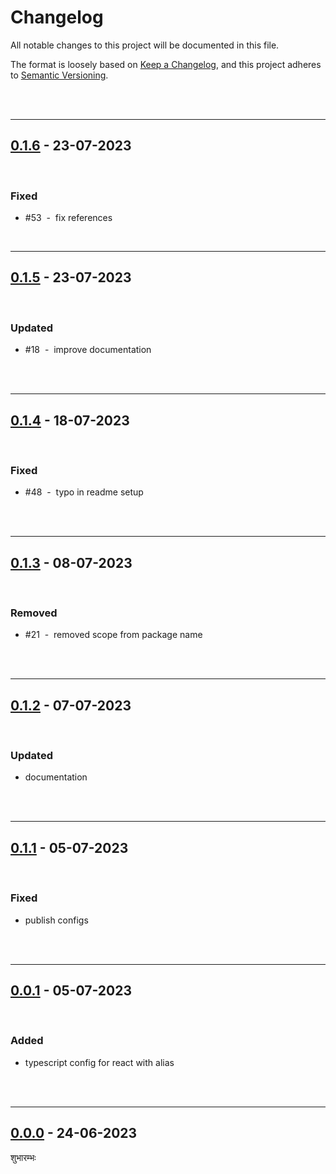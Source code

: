 # Changelog

All notable changes to this project will be documented in this file.

The format is loosely based on [Keep a Changelog][changelog],
and this project adheres to [Semantic Versioning][semver].

<br><br>

---

## [0.1.6] - 23-07-2023

<br>

### Fixed

- #53 &nbsp;-&nbsp; fix references

<br />

---

## [0.1.5] - 23-07-2023

<br>

### Updated

- #18 &nbsp;-&nbsp; improve documentation

<br><br>

---

## [0.1.4] - 18-07-2023

<br>

### Fixed

- #48 &nbsp;-&nbsp; typo in readme setup

<br><br>

---

## [0.1.3] - 08-07-2023

<br>

### Removed

- #21 &nbsp;-&nbsp; removed scope from package name

<br><br>

---

## [0.1.2] - 07-07-2023

<br>

### Updated

- documentation

<br><br>

---

## [0.1.1] - 05-07-2023

<br>

### Fixed

- publish configs

<br><br>

---

## [0.0.1] - 05-07-2023

<br>

### Added

- typescript config for react with alias

<br><br>

---

## [0.0.0] - 24-06-2023

शुभारम्भः

[0.1.6]: https://github.com/mrjadeja/vishesh/commit/780a6ee8...51b34689
[0.1.5]: https://github.com/mrjadeja/vishesh/compare/affb3bba...780a6ee8
[0.1.4]: https://github.com/mrjadeja/vishesh/compare/b7f440a2...affb3bba
[0.1.3]: https://github.com/mrjadeja/vishesh/compare/8881f381...b7f440a2
[0.1.2]: https://github.com/mrjadeja/vishesh/compare/6f06e0d...8881f381
[0.1.1]: https://github.com/mrjadeja/vishesh/compare/60e5816f...46f5eba6 "Update docs and prepare github action workflow"
[0.0.1]: https://github.com/mrjadeja/vishesh/compare/0be58e6a...60e5816f "Initial Setup"
[0.0.0]: https://github.com/mrjadeja/vishesh/commit/0be58e6a1c46e655452249712c55dbc8f496091f "Initial commit"
[changelog]: https://keepachangelog.com/en/1.0.0/ "Keep a changelog guide"
[semver]: https://semver.org/spec/v2.0.0.html "Semantic versioning"
